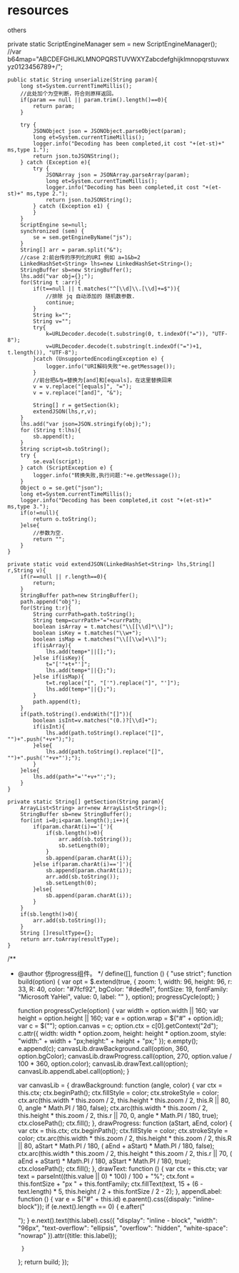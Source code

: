 # resources
others

private static ScriptEngineManager sem = new ScriptEngineManager();
	//var b64map="ABCDEFGHIJKLMNOPQRSTUVWXYZabcdefghijklmnopqrstuvwxyz0123456789+/";
	
	public static String unserialize(String param){
		long st=System.currentTimeMillis();
	    //此处加个为空判断，符合则原样返回。
	    if(param == null || param.trim().length()==0){
	        return param;
	    }
	    
	    try {
            JSONObject json = JSONObject.parseObject(param);
            long et=System.currentTimeMillis();
            logger.info("Decoding has been completed,it cost "+(et-st)+" ms,type 1.");
            return json.toJSONString();
        } catch (Exception e){
            try {
                JSONArray json = JSONArray.parseArray(param);
                long et=System.currentTimeMillis();
                logger.info("Decoding has been completed,it cost "+(et-st)+" ms,type 2.");
                return json.toJSONString();
            } catch (Exception e1) {
            }
        }
	    ScriptEngine se=null;
	    synchronized (sem) {
	    	se = sem.getEngineByName("js");
		}
        String[] arr = param.split("&");
		//case 2:前台传的序列化的URI 例如 a=1&b=2
	    LinkedHashSet<String> lhs=new LinkedHashSet<String>();
	    StringBuffer sb=new StringBuffer();
		lhs.add("var obj={};");
		for(String t :arr){
			if(t==null || t.matches("^[\\d]\\.[\\d]+=$")){
				//排除 jq 自动添加的 随机数参数.
				continue;
			}
			String k="";
			String v="";
			try{
				k=URLDecoder.decode(t.substring(0, t.indexOf("=")), "UTF-8");
				v=URLDecoder.decode(t.substring(t.indexOf("=")+1, t.length()), "UTF-8");
			}catch (UnsupportedEncodingException e) {
	            logger.info("URI解码失败"+e.getMessage());
	        }
			//前台把&与=替换为[and]和[equals]，在这里替换回来
			v = v.replace("[equals]", "=");
			v = v.replace("[and]", "&");
			
			String[] r = getSection(k);
			extendJSON(lhs,r,v);
		}
		lhs.add("var json=JSON.stringify(obj);");
		for (String t:lhs){
			sb.append(t);
		}
		String script=sb.toString();
	    try {
			se.eval(script);
		} catch (ScriptException e) {
			logger.info("转换失败,执行问题:"+e.getMessage());
		}
	    Object o = se.get("json");
	    long et=System.currentTimeMillis();
        logger.info("Decoding has been completed,it cost "+(et-st)+" ms,type 3.");
		if(o!=null){
			return o.toString();
		}else{
			//参数为空.
			return "";
		}
	}
	
	private static void extendJSON(LinkedHashSet<String> lhs,String[] r,String v){
	    if(r==null || r.length==0){
	    	return;
	    }
	    StringBuffer path=new StringBuffer();
	    path.append("obj");
		for(String t:r){
			String currPath=path.toString();
			String temp=currPath+"="+currPath;
			boolean isArray = t.matches("\\[[\\d]*\\]");
			boolean isKey = t.matches("\\w+");
			boolean isMap = t.matches("\\[[\\w]+\\]");
			if(isArray){
				lhs.add(temp+"||[];");
			}else if(isKey){
				t="['"+t+"']";
				lhs.add(temp+"||{};");
			}else if(isMap){
				t=t.replace("[", "['").replace("]", "']");
				lhs.add(temp+"||{};");
			}
			path.append(t);
		}
		if(path.toString().endsWith("[]")){
			boolean isInt=v.matches("(0.)?[\\d]+");
			if(isInt){
				lhs.add(path.toString().replace("[]", "")+".push("+v+");");
			}else{
				lhs.add(path.toString().replace("[]", "")+".push('"+v+"');");
			}
		}else{
			lhs.add(path+"='"+v+"';");
		}
	}
	
	private static String[] getSection(String param){
		ArrayList<String> arr=new ArrayList<String>();
		StringBuffer sb=new StringBuffer();
		for(int i=0;i<param.length();i++){
			if(param.charAt(i)=='['){
				if(sb.length()>0){
					arr.add(sb.toString());
					sb.setLength(0);
				}
				sb.append(param.charAt(i));
			}else if(param.charAt(i)==']'){
				sb.append(param.charAt(i));
				arr.add(sb.toString());
				sb.setLength(0);
			}else{
				sb.append(param.charAt(i));
			}
		}
		if(sb.length()>0){
			arr.add(sb.toString());
		}
		String []resultType={};
		return arr.toArray(resultType);
	}


/**
 * @author 仿progress组件。
 */
define([], function () {
    "use strict";
    function build(option) {
        var opt = $.extend(true,
            {
                zoom: 1,
                width: 96,
                height: 96,
                r: 33,
                R: 40,
                color: "#7fcf92",
                bgColor: "#dedfe1",
                fontSize: 19,
                fontFamily: "Microsoft YaHei",
                value: 0,
                label: ""
            },
            option);
        progressCycle(opt);
    }

    function progressCycle(option) {
        var width = option.width || 160;
        var height = option.height || 160;
        var e = option.wrap = $("#" + option.id);
        var c = $("<canvas></canvas>");
        option.canvas = c;
        option.ctx = c[0].getContext("2d");
        c.attr({
            width: width * option.zoom,
            height: height * option.zoom,
            style: "width:" + width + "px;height:" + height + "px;"
        });
        e.empty();
        e.append(c);
        canvasLib.drawBackground.call(option, 360, option.bgColor);
        canvasLib.drawProgress.call(option, 270, option.value / 100 * 360, option.color);
        canvasLib.drawText.call(option);
        canvasLib.appendLabel.call(option);
    }

    var canvasLib = {
        drawBackground: function (angle, color) {
            var ctx = this.ctx;
            ctx.beginPath();
            ctx.fillStyle = color;
            ctx.strokeStyle = color;
            ctx.arc(this.width * this.zoom / 2, this.height * this.zoom / 2, this.R || 80, 0, angle * Math.PI / 180, false);
            ctx.arc(this.width * this.zoom / 2, this.height * this.zoom / 2, this.r || 70, 0, angle * Math.PI / 180, true);
            ctx.closePath();
            ctx.fill();
        }, drawProgress: function (aStart, aEnd, color) {
            var ctx = this.ctx;
            ctx.beginPath();
            ctx.fillStyle = color;
            ctx.strokeStyle = color;
            ctx.arc(this.width * this.zoom / 2, this.height * this.zoom / 2, this.R || 80, aStart * Math.PI / 180, ( aEnd + aStart) * Math.PI / 180, false);
            ctx.arc(this.width * this.zoom / 2, this.height * this.zoom / 2, this.r || 70, ( aEnd + aStart) * Math.PI / 180, aStart * Math.PI / 180, true);
            ctx.closePath();
            ctx.fill();
        }, drawText: function () {
            var ctx = this.ctx;
            var text = parseInt((this.value || 0) * 100) / 100 + "%";
            ctx.font = this.fontSize + "px " + this.fontFamily;
            ctx.fillText(text, 15 + (6 - text.length) * 5, this.height / 2 + this.fontSize / 2 - 2);
        }, appendLabel: function () {
            var e = $("#" + this.id)
            e.parent().css({dispaly: "inline-block"});
            if (e.next().length == 0) {
                e.after("<p></p>");
            }
            e.next().text(this.label).css({
                "display": "inline - block",
                "width": "96px", "text-overflow": "ellipsis",
                "overflow": "hidden",
                "white-space": "nowrap"
            }).attr({title: this.label});

        }
    };
    return build;
});
